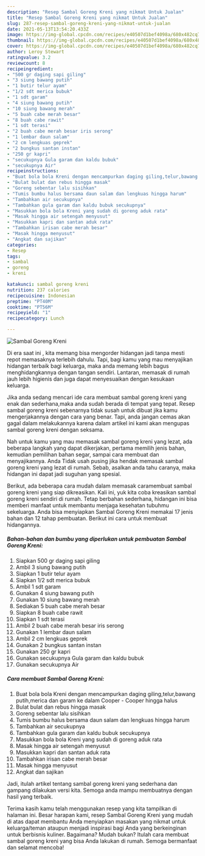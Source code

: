 ```yaml
---
description: "Resep Sambal Goreng Kreni yang nikmat Untuk Jualan"
title: "Resep Sambal Goreng Kreni yang nikmat Untuk Jualan"
slug: 287-resep-sambal-goreng-kreni-yang-nikmat-untuk-jualan
date: 2021-05-13T13:54:20.433Z
image: https://img-global.cpcdn.com/recipes/e40507d1bef4098a/680x482cq70/sambal-goreng-kreni-foto-resep-utama.jpg
thumbnail: https://img-global.cpcdn.com/recipes/e40507d1bef4098a/680x482cq70/sambal-goreng-kreni-foto-resep-utama.jpg
cover: https://img-global.cpcdn.com/recipes/e40507d1bef4098a/680x482cq70/sambal-goreng-kreni-foto-resep-utama.jpg
author: Leroy Stewart
ratingvalue: 3.2
reviewcount: 8
recipeingredient:
- "500 gr daging sapi giling"
- "3 siung bawang putih"
- "1 butir telur ayam"
- "1/2 sdt merica bubuk"
- "1 sdt garam"
- "4 siung bawang putih"
- "10 siung bawang merah"
- "5 buah cabe merah besar"
- "8 buah cabe rawit"
- "1 sdt terasi"
- "2 buah cabe merah besar iris serong"
- "1 lembar daun salam"
- "2 cm lengkuas geprek"
- "2 bungkus santan instan"
- "250 gr kapri"
- "secukupnya Gula garam dan kaldu bubuk"
- "secukupnya Air"
recipeinstructions:
- "Buat bola bola Kreni dengan mencampurkan daging giling,telur,bawang putih,merica dan garam ke dalam Cooper Cooper hingga halus"
- "Bulat bulat dan rebus hingga masak"
- "Goreng sebentar lalu sisihkan"
- "Tumis bumbu halus bersama daun salam dan lengkuas hingga harum"
- "Tambahkan air secukupnya"
- "Tambahkan gula garam dan kaldu bubuk secukupnya"
- "Masukkan bola bola Kreni yang sudah di goreng aduk rata"
- "Masak hingga air setengah menyusut"
- "Masukkan kapri dan santan aduk rata"
- "Tambahkan irisan cabe merah besar"
- "Masak hingga menyusut"
- "Angkat dan sajikan"
categories:
- Resep
tags:
- sambal
- goreng
- kreni

katakunci: sambal goreng kreni 
nutrition: 237 calories
recipecuisine: Indonesian
preptime: "PT40M"
cooktime: "PT56M"
recipeyield: "1"
recipecategory: Lunch

---
```



![Sambal Goreng Kreni](https://img-global.cpcdn.com/recipes/e40507d1bef4098a/680x482cq70/sambal-goreng-kreni-foto-resep-utama.jpg)

Di era  saat ini , kita memang bisa mengorder hidangan jadi tanpa mesti repot memasaknya terlebih dahulu. Tapi, bagi kamu yang mau menyajikan hidangan terbaik bagi keluarga, maka anda memang lebih bagus menghidangkannya dengan tangan sendiri. Lantaran, memasak di rumah jauh lebih higienis dan juga dapat menyesuaikan dengan kesukaan keluarga.

Jika anda sedang mencari ide cara membuat sambal goreng kreni yang enak dan sederhana,maka anda sudah berada di tempat yang tepat. Resep sambal goreng kreni  sebenarnya tidak susah untuk dibuat jika kamu mengerjakannya dengan cara yang benar. Tapi, anda jangan cemas akan gagal dalam melakukannya 
karena dalam artikel ini kami akan mengupas sambal goreng kreni dengan seksama.  



Nah untuk kamu yang mau memasak sambal goreng kreni yang lezat, ada beberapa langkah yang dapat dikerjakan, pertama memilih jenis bahan, kemudian pemilihan bahan segar, sampai cara membuat dan menyajikannya. Anda Tidak usah pusing jika hendak memasak sambal goreng kreni yang lezat di rumah. Sebab, asalkan anda  tahu caranya, maka hidangan ini dapat jadi suguhan yang spesial.

Berikut, ada beberapa cara mudah dalam memasak caramembuat sambal goreng kreni yang siap dikreasikan. Kali ini, yuk kita coba kreasikan sambal goreng kreni sendiri di rumah. Tetap berbahan sederhana, hidangan ini bisa memberi manfaat untuk membantu menjaga kesehatan tubuhmu sekeluarga. Anda bisa menyiapkan Sambal Goreng Kreni memakai 17 jenis bahan dan 12 tahap pembuatan. Berikut ini cara untuk membuat hidangannya.

<!--inarticleads1-->

##### Bahan-bahan dan bumbu yang diperlukan untuk pembuatan Sambal Goreng Kreni:

1. Siapkan 500 gr daging sapi giling
1. Ambil 3 siung bawang putih
1. Siapkan 1 butir telur ayam
1. Siapkan 1/2 sdt merica bubuk
1. Ambil 1 sdt garam
1. Gunakan 4 siung bawang putih
1. Gunakan 10 siung bawang merah
1. Sediakan 5 buah cabe merah besar
1. Siapkan 8 buah cabe rawit
1. Siapkan 1 sdt terasi
1. Ambil 2 buah cabe merah besar iris serong
1. Gunakan 1 lembar daun salam
1. Ambil 2 cm lengkuas geprek
1. Gunakan 2 bungkus santan instan
1. Gunakan 250 gr kapri
1. Gunakan secukupnya Gula garam dan kaldu bubuk
1. Gunakan secukupnya Air




<!--inarticleads2-->

##### Cara membuat Sambal Goreng Kreni:

1. Buat bola bola Kreni dengan mencampurkan daging giling,telur,bawang putih,merica dan garam ke dalam Cooper - Cooper hingga halus
1. Bulat bulat dan rebus hingga masak
1. Goreng sebentar lalu sisihkan
1. Tumis bumbu halus bersama daun salam dan lengkuas hingga harum
1. Tambahkan air secukupnya
1. Tambahkan gula garam dan kaldu bubuk secukupnya
1. Masukkan bola bola Kreni yang sudah di goreng aduk rata
1. Masak hingga air setengah menyusut
1. Masukkan kapri dan santan aduk rata
1. Tambahkan irisan cabe merah besar
1. Masak hingga menyusut
1. Angkat dan sajikan




Jadi, itulah artikel tentang  sambal goreng kreni  yang sederhana dan gampang dilakukan versi kita. Semoga anda mampu membuatnya dengan hasil yang terbaik. 

Terima kasih kamu telah menggunakan resep yang kita tampilkan di halaman ini. Besar harapan kami, resep  Sambal Goreng Kreni yang mudah di atas dapat membantu Anda menyiapkan masakan yang nikmat untuk keluarga/teman ataupun menjadi inspirasi bagi Anda yang berkeinginan untuk berbisnis kuliner. Bagaimana? Mudah bukan? Itulah cara membuat sambal goreng kreni yang bisa Anda lakukan di rumah. Semoga bermanfaat dan selamat mencoba!

